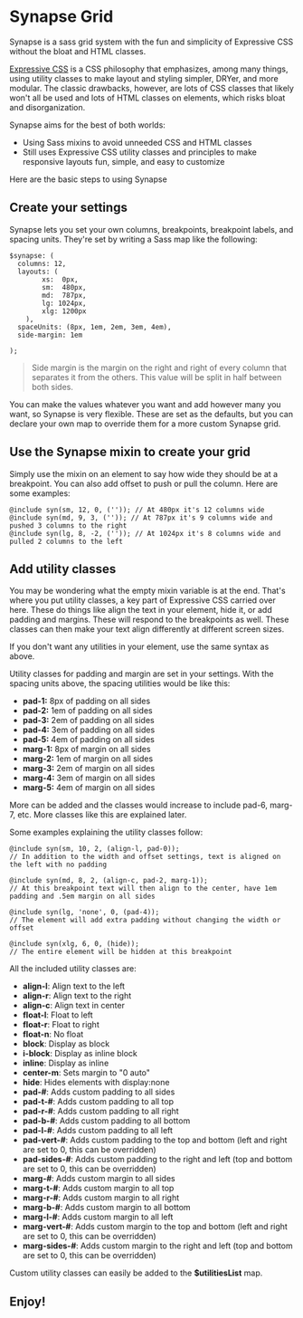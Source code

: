 # Synapse Grid

Synapse is a sass grid system with the fun and simplicity of Expressive CSS without the bloat and HTML classes.

[Expressive CSS](http://johnpolacek.github.io/expressive-css/) is a CSS philosophy that emphasizes, among many things, using utility classes to make layout and styling simpler, DRYer, and more modular. The classic drawbacks, however, are lots of CSS classes that likely won't all be used and lots of HTML classes on elements, which risks bloat and disorganization.

Synapse aims for the best of both worlds:
* Using Sass mixins to avoid unneeded CSS and HTML classes
* Still uses Expressive CSS utility classes and principles to make responsive layouts fun, simple, and easy to customize

Here are the basic steps to using Synapse

## Create your settings
Synapse lets you set your own columns, breakpoints, breakpoint labels, and spacing units. They're set by writing a Sass map like the following:

```
$synapse: (
  columns: 12,
  layouts: (
        xs:  0px,
        sm:  480px, 
        md:  787px,
        lg: 1024px,
        xlg: 1200px
    ),
  spaceUnits: (8px, 1em, 2em, 3em, 4em),
  side-margin: 1em

);
```

> Side margin is the margin on the right and right of every column that separates it from the others. This value will be split in half between both sides.

You can make the values whatever you want and add however many you want, so Synapse is very flexible. These are set as the defaults, but you can declare your own map to override them for a more custom Synapse grid.

## Use the Synapse mixin to create your grid

Simply use the mixin on an element to say how wide they should be at a breakpoint. You can also add offset to push or pull the column. Here are some examples:
```
@include syn(sm, 12, 0, ('')); // At 480px it's 12 columns wide
@include syn(md, 9, 3, ('')); // At 787px it's 9 columns wide and pushed 3 columns to the right
@include syn(lg, 8, -2, ('')); // At 1024px it's 8 columns wide and pulled 2 columns to the left
```

## Add utility classes 
You may be wondering what the empty mixin variable is at the end. That's where you put utility classes, a key part of Expressive CSS carried over here. These do things like align the text in your element, hide it, or add padding and margins. These will respond to the breakpoints as well. These classes can then make your text align differently at different screen sizes.

If you don't want any utilities in your element, use the same syntax as above.

Utility classes for padding and margin are set in your settings. With the spacing units above, the spacing utilities would be like this:
* **pad-1:** 8px of padding on all sides
* **pad-2:** 1em of padding on all sides
* **pad-3:** 2em of padding on all sides
* **pad-4:** 3em of padding on all sides
* **pad-5:** 4em of padding on all sides
* **marg-1:** 8px of margin on all sides
* **marg-2:** 1em of margin on all sides
* **marg-3:** 2em of margin on all sides
* **marg-4:** 3em of margin on all sides
* **marg-5:** 4em of margin on all sides

More can be added and the classes would increase to include pad-6, marg-7, etc. More classes like this are explained later.

Some examples explaining the utility classes follow:

```
@include syn(sm, 10, 2, (align-l, pad-0)); 
// In addition to the width and offset settings, text is aligned on the left with no padding

@include syn(md, 8, 2, (align-c, pad-2, marg-1)); 
// At this breakpoint text will then align to the center, have 1em padding and .5em margin on all sides

@include syn(lg, 'none', 0, (pad-4)); 
// The element will add extra padding without changing the width or offset

@include syn(xlg, 6, 0, (hide)); 
// The entire element will be hidden at this breakpoint
```

All the included utility classes are:
* **align-l**: Align text to the left
* **align-r**: Align text to the right
* **align-c**: Align text in center
* **float-l**: Float to left
* **float-r**: Float to right
* **float-n**: No float
* **block**: Display as block
* **i-block**: Display as inline block
* **inline**: Display as inline
* **center-m**: Sets margin to "0 auto"
* **hide**: Hides elements with display:none
* **pad-#**: Adds custom padding to all sides
* **pad-t-#**: Adds custom padding to all top
* **pad-r-#**: Adds custom padding to all right
* **pad-b-#**: Adds custom padding to all bottom
* **pad-l-#**: Adds custom padding to all left
* **pad-vert-#**: Adds custom padding to the top and bottom (left and right are set to 0, this can be overridden)
* **pad-sides-#**: Adds custom padding to the right and left (top and bottom are set to 0, this can be overridden)
* **marg-#**: Adds custom margin to all sides
* **marg-t-#**: Adds custom margin to all top
* **marg-r-#**: Adds custom margin to all right
* **marg-b-#**: Adds custom margin to all bottom
* **marg-l-#**: Adds custom margin to all left
* **marg-vert-#**: Adds custom margin to the top and bottom (left and right are set to 0, this can be overridden)
* **marg-sides-#**: Adds custom margin to the right and left (top and bottom are set to 0, this can be overridden)

Custom utility classes can easily be added to the **$utilitiesList** map.

## Enjoy!